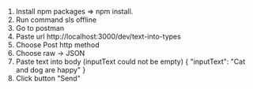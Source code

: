 1. Install npm packages => npm install.
2. Run command sls offline
3. Go to postman
4. Paste url http://localhost:3000/dev/text-into-types
5. Choose Post http method
6. Choose raw -> JSON
7. Paste text into body (inputText could not be empty)
    {
        "inputText": "Cat and dog are happy"
    }
8. Click button "Send"